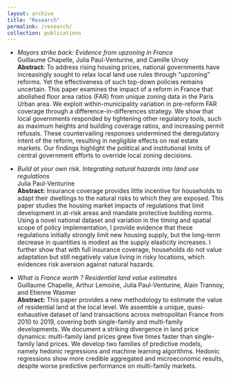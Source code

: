 ```yaml
---
layout: archive
title: "Research"
permalink: /research/
collection: publications
---
```


- *Mayors strike back: Evidence from upzoning in France* \
  Guillaume Chapelle, Julia Paul-Venturine, and Camille Urvoy   \
  **Abstract:** To address rising housing prices, national governments have increasingly sought to relax local land use rules through “upzoning” reforms. Yet the effectiveness of such top-down policies remains uncertain. This paper examines the impact of a reform in France that abolished floor area ratios (FAR) from unique zoning data in the Paris Urban area. We exploit within-municipality variation in pre-reform FAR coverage through a difference-in-differences strategy. We show that local governments responded by tightening other regulatory tools, such as maximum heights and building coverage ratios, and increasing permit refusals. These countervailing responses undermined the deregulatory intent of the reform, resulting in negligible effects on real estate markets. Our findings highlight the political and institutional limits of central government efforts to override local zoning decisions.

- *Build at your own risk. Integrating natural hazards into land use regulations* \
  Julia Paul-Venturine \
  **Abstract:**  Insurance coverage provides little incentive for households to adapt their dwellings to the natural risks to which they are exposed. This paper studies the housing market impacts of regulations that  limit development in at-risk areas and mandate protective building norms. Using a novel national dataset and variation in the timing and spatial scope of policy implementation, I provide evidence that these regulations initially strongly limit new housing supply, but the long-term decrease in quantities is modest as the supply elasticity increases. I further show that with full insurance coverage, households do not value adaptation but still negatively value living in risky locations, which evidences risk aversion against natural hazards.

- *What is France worth ? Residential land value estimates* \
  Guillaume Chapelle, Arthur Lemoine, Julia Paul-Venturine, Alain Trannoy, and Etienne Wasmer  \
  **Abstract:** This paper provides a new methodology to estimate the value of residential land at the local level. We assemble a unique, quasi-exhaustive dataset of land transactions across metropolitan France from 2010 to 2019, covering both single-family and multi-family developments. We document a striking divergence in land price dynamics: multi-family land prices grew five times faster than single-family land prices. We develop two families of predictive models, namely hedonic regressions and machine learning algorithms. Hedonic regressions show more credible aggregated and microeconomic results, despite worse predictive performance on multi-family markets.

